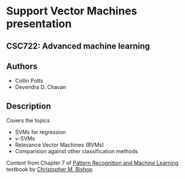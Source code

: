 Support Vector Machines presentation
================

CSC722: Advanced machine learning
----------

Authors
-----------

 * Collin Potts
 * Devendra D. Chavan

Description
----------
Covers the topics

 * SVMs for regression
 * v-SVMs
 * Relevance Vector Machines (RVMs)
 * Comparision against other classification methods

Content from Chapter 7 of [Pattern Recognition and Machine Learning][1] 
textbook by [Christopher M. Bishop][2]

 [1]: http://research.microsoft.com/en-us/um/people/cmbishop/prml/
 [2]: http://research.microsoft.com/en-us/um/people/cmbishop/index.htm
